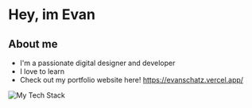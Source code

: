 # Hey, im Evan

## About me
- I'm a passionate digital designer and developer
- I love to learn
- Check out my portfolio website here! https://evanschatz.vercel.app/

![My Tech Stack](https://github-readme-tech-stack.vercel.app/api/cards?fontFamily=Roboto+Mono&lineCount=4&bg=%230D1117&badge=%23161B22&border=%2321262D&titleColor=%2358A6FF&line1=javascript%2Cjavascript%2Cedeb0e%3Bhtml5%2Chtml5%2Ca92121%3Bcss3%2Ccss3%2C1050de%3B&line2=typescript%2Ctypescript%2C477de5%3Breact%2Creact%2C47d0f3%3Breact%2Creact+native%2C43d3f0%3B&line3=next.js%2Cnext.js%2Cffffff%3Bsvelte%2Csvelte%2Ce34343%3Bwordpress%2Cwordpress%2C1a68d3%3B&line4=git%2Cgit%2Cb95d22%3Bgithub%2Cgithub%2Cffffff%3Btrello%2Ctrello%2C044cc0%3Bjira%2Cjira%2C1d5fda%3B)
